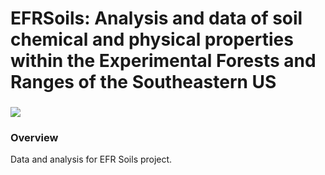 # EFRSoils:  Analysis and data of soil chemical and physical properties within the Experimental Forests and Ranges of the Southeastern US

### 
![](https://i.imgur.com/OsTddzt.png)


### Overview

Data and analysis for EFR Soils project.
